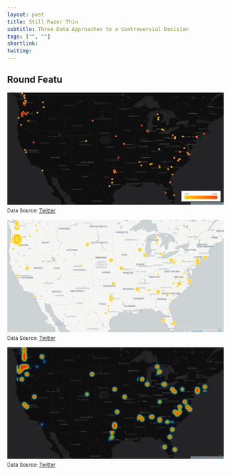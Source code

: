 ```yaml
---
layout: post
title: Still Razor Thin
subtitle: Three Data Approaches to a Controversial Decision
tags: ["", ""]
shortlink: 
twitimg: 
---
```


## Round Featu


<img src="/gallery/2017/digitalpour-nye/intensity.png" alt="intensity" align="middle" width="800" /><br>
<sub>Data Source: <a href="" target="_blank">Twitter</a></sub>

<img src="/gallery/2017/digitalpour-nye/cluster_chart2.png" alt="cluster_chart" align="middle" width="800" /><br>
<sub>Data Source: <a href="" target="_blank">Twitter</a></sub>

<img src="/gallery/2017/digitalpour-nye/heatmap.png" alt="heatmap" align="middle" width="800" /><br>
<sub>Data Source: <a href="" target="_blank">Twitter</a></sub>
